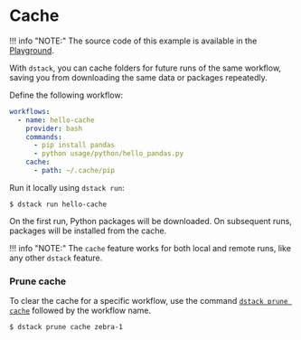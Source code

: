 # Cache

!!! info "NOTE:"
    The source code of this example is available in the <a href="https://github.com/dstackai/dstack-playground#readme" target="__blank">Playground</a>.

With `dstack`, you can cache folders for future runs of the same workflow, saving you from downloading the same data or
packages repeatedly.

Define the following workflow:

<div editor-title=".dstack/workflows/cache.yaml"> 

```yaml
workflows:
  - name: hello-cache
    provider: bash
    commands:
      - pip install pandas
      - python usage/python/hello_pandas.py
    cache:
      - path: ~/.cache/pip
```

</div>

Run it locally using `dstack run`:

<div class="termy">

```shell
$ dstack run hello-cache
```

</div>

On the first run, Python packages will be downloaded. On subsequent runs, packages will be installed from the cache.

!!! info "NOTE:"
    The `cache` feature works for both local and remote runs, like any other `dstack` feature.

### Prune cache

To clear the cache for a specific workflow, use the command
[`dstack prune cache`](../reference/cli/prune.md) followed by the workflow name.

<div class="termy">

```shell
$ dstack prune cache zebra-1
```

</div>
